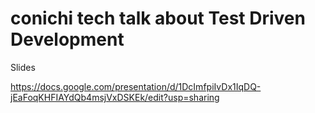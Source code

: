 # conichi tech talk about Test Driven Development

Slides

https://docs.google.com/presentation/d/1DcImfpiIvDx1IqDQ-jEaFoqKHFIAYdQb4msjVxDSKEk/edit?usp=sharing
